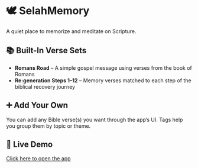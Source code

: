 # 🕊️ SelahMemory

A quiet place to memorize and meditate on Scripture.

## 📚 Built-In Verse Sets
- **Romans Road** – A simple gospel message using verses from the book of Romans
- **Re:generation Steps 1–12** – Memory verses matched to each step of the biblical recovery journey

## ➕ Add Your Own
You can add any Bible verse(s) you want through the app’s UI. Tags help you group them by topic or theme.

## 🚀 Live Demo
[Click here to open the app](https://angedawg-scripture-memorizer-app-qaku1a.streamlit.app/)
